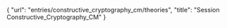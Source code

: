{
    "url": "entries/constructive_cryptography_cm/theories",
    "title": "Session Constructive_Cryptography_CM"
}